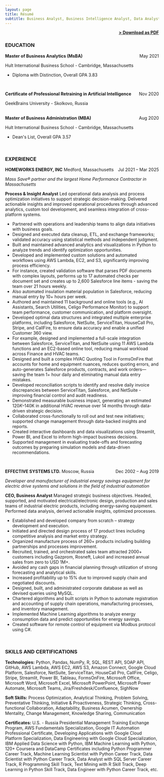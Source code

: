 ```yaml
---
layout: page
title: Résumé
subtitle: Business Analyst, Business Intelligence Analyst, Data Analyst, Data Scientist, Analytics Engineer, Solutions Architect, Technical Program Manager, Automation Engineer, Operations Analyst, Product Analyst
---
```


<span style="float: right; "><a href="{{ '/assets/resume.pdf' | prepend: site.baseurl }}"><strong>> Download as PDF</strong></a> </span>
<br>

### EDUCATION

**Master of Business Analytics (MsBA)** <span style="float: right; ">May 2021</span>

Hult International Business School - Cambridge, Massachusetts

- Diploma with Distinction, Overall GPA 3.83  
<br>

**Certificate of Professional Retraining in Artificial Intelligence** <span style="float: right; ">Nov 2020</span>

GeekBrains University - Skolkovo, Russia  
<br>
 
**Master of Business Administration (MBA)** <span style="float: right; ">Aug 2020</span>

Hult International Business School - Cambridge, Massachusetts

- Dean&#39;s List, Overall GPA 3.57  
<br>

### EXPERIENCE

**HOMEWORKS ENERGY, INC** Medford, Massachusetts <span style="float: right; ">Jul 2021 – Mar 2025</span>

_Mass Save® partner and the largest Home Performance Contractor in Massachusetts_

**Process & Insight Analyst** Led operational data analysis and process optimization initiatives to support strategic decision-making. Delivered actionable insights and improved operational procedures through advanced analytics, custom tool development, and seamless integration of cross-platform systems.


- Partnered with operations and leadership teams to align data initiatives with business goals.
- Designed and executed data cleanup, ETL, and exchange frameworks; validated accuracy using statistical methods and independent judgment.
- Built and maintained advanced analytics and visualizations in Python to analyze trends and identify optimization opportunities.
- Developed and implemented custom solutions and automated workflows using AWS Lambda, EC2, and S3, significantly improving process efficiency.
 - For instance, created validation software that parses PDF documents with complex layouts, performs up to 17 automated checks per document set and creates up to 2,600 Salesforce line items - saving the team over 21 hours weekly.
 - Also automated insulation material population in Salesforce, reducing manual entry by 10+ hours per week.
- Authored and maintained 11 background and online tools (e.g., AI Assistants, Search Utilities, Celigo Performance Monitor) to support team performance, customer communication, and platform oversight.
- Developed optimal data structures and integrated multiple enterprise platforms, including Salesforce, NetSuite, ServiceTitan, HouseCall Pro, Stripe, and CallFire, to ensure data accuracy and enable a unified Customer 360 view.
 - For example, designed and implemented a full-scale integration between Salesforce, ServiceTitan, and NetSuite using 11 AWS Lambda functions and an EC2-based online tool, reducing manual workload across Finance and HVAC teams.
- Designed and built a complex HVAC Quoting Tool in FormsOnFire that accounts for home and equipment nuances, reduces quoting errors, and auto-generates Salesforce products, contracts, and work orders—saving the team 1+ hour daily and eliminating manual data entry mistakes.
- Developed reconciliation scripts to identify and resolve daily invoice discrepancies between ServiceTitan, Salesforce, and NetSuite - improving financial control and audit readiness.
- Demonstrated measurable business impact, generating an estimated $120K–$140K in additional HVAC revenue over 14 months through data-driven strategic decision.
- Collaborated cross-functionally to roll out and test new initiatives; supported change management through data-backed insights and reports.
- Created interactive dashboards and data visualizations using Streamlit, Power BI, and Excel to inform high-impact business decisions.
- Supported management in evaluating trade-offs and forecasting outcomes by preparing simulation models and data-driven recommendations.
<br>

**EFFECTIVE SYSTEMS LTD.** Moscow, Russia <span style="float: right; ">Dec 2002 – Aug 2019</span>

_Developer and manufacturer of industrial energy savings equipment for electric drive systems and solutions in the field of industrial automation_

**CEO, Business Analyst** Managed strategic business objectives. Headed, supported, and motivated electrical/electronic design, production and sales teams of industrial electric products, including energy-saving equipment. Performed data analysis, derived actionable insights, optimized processes.


- Established and developed company from scratch – strategy development and execution.
- Initiated and directed design process of 17 product lines including competitive analysis and market entry strategy.
- Organized manufacture process of 260+ products including building partnerships and processes improvement.
- Recruited, trained, and orchestrated sales team attracted 2000+ customers including Gazprom, Rosneft, Lukoil and increased annual sales from zero to USD 1M+.
- Avoided any cash gaps in financial planning through utilization of strong forecasting and analytical skills.
- Increased profitability up to 15% due to improved supply chain and negotiated discounts.
- Designed, built, and administrated corporate database as well as devised queries using MySQL.
- Chartered algorithms and built scripts in Python to automate registration and accounting of supply chain operations, manufacturing processes, and inventory management.
- Implemented Machine Learning algorithms to analyze energy consumption data and predict opportunities for energy savings.
- Created software for remote control of equipment via Modbus protocol using C#.  
<br>


### SKILLS AND CERTIFICATIONS

**Technologies:** Python, Pandas, NumPy, R, SQL, REST API, SOAP API, GitHub, AWS Lambda, AWS EC2, AWS S3, Amazon Connect, Google Cloud Platform, Salesforce, NetSuite, ServiceTitan, HouseCall Pro, CallFire, Celigo, Stripe, Streamlit, Power BI, Tableau, FormsOnFire, Microsoft Office, Microsoft Word, Microsoft Excel, Microsoft PowerPoint, Microsoft Power Automate, Microsoft Teams, Jira/Freshdesk/Confluence, SighNow  

**Soft Skills:** Process Optimization, Analytical Thinking, Problem Solving, Preventative Thinking, Initiative & Proactiveness, Strategic Thinking, Cross-functional Collaboration, Adaptability, Business Acumen, Ownership Mentality, Change Management, Knowledge Sharing, Communication

**Certificates:** U.S. - Russia Presidential Management Training Exchange Program, AWS Fundamentals Specialization, Google IT Automation Professional Certificate, Developing Applications with Google Cloud Platform Specialization, Data Engineering with Google Cloud Specialization, IBM Applied Data Science with Python, IBM Machine Learning with Python, 120+ Coursera and DataCamp Certificates including Python Programmer Career Track, Machine Learning Scientist with Python Career Track, Data Scientist with Python Career Track, Data Analyst with SQL Server Career Track, R Programming Skill Track, Text Mining with R Skill Track, Deep Learning in Python Skill Track, Data Engineer with Python Career Track, etc.
<br><br>
